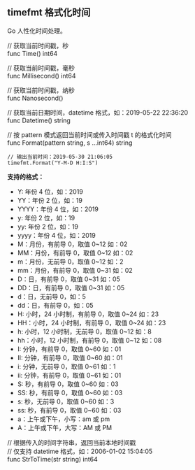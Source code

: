 ## timefmt 格式化时间
Go 人性化时间处理。

// 获取当前时间戳，秒  
func Time() int64

// 获取当前时间戳，毫秒  
func Millisecond() int64

// 获取当前时间戳，纳秒  
func Nanosecond()

// 获取当前日期时间，datetime 格式，如：2019-05-22 22:36:20  
func Datetime() string

// 按 pattern 模式返回当前时间或传入时间戳 t 的格式化时间  
func Format(pattern string, s ...int64) string
```
// 输出当前时间：2019-05-30 21:06:05
timefmt.Format("Y-M-D H:I:S")
```
**支持的格式：**
- Y: 年份 4 位，如：2019
- YY：年份 2 位，如：19
- YYYY：年份 4 位，如：2019
- y: 年份 2 位，如：19
- yy: 年份 2 位，如：19
- yyyy：年份 4 位，如：2019
- M：月份，有前导 0，取值 0~12 如：02
- MM：月份，有前导 0，取值 0~12 如：02
- m：月份，无前导 0，取值 0~12 如：2
- mm：月份，有前导 0，取值 0~31 如：02
- D：日，有前导 0，取值 0~31 如：05
- DD：日，有前导 0，取值 0~31 如：05
- d：日，无前导 0，如：5
- dd：日，有前导 0，如：05
- H: 小时，24 小时制，有前导 0，取值 0~24 如：23
- HH：小时，24 小时制，有前导 0，取值 0~24 如：23
- h: 小时，12 小时制，无前导 0，取值 0~12 如：8
- hh：小时，12 小时制，有前导 0，取值 0~12 如：08
- I: 分钟，有前导 0，取值 0~60 如：01
- II: 分钟，有前导 0，取值 0~60 如：01
- i: 分钟，无前导 0，取值 0~61 如：1
- ii: 分钟，有前导 0，取值 0~61 如：01
- S: 秒，有前导 0，取值 0~60 如：03
- SS: 秒，有前导 0，取值 0~60 如：03
- s: 秒，无前导 0，取值 0~60 如：3
- ss: 秒，有前导 0，取值 0~60 如：03
- a：上午或下午，小写：am 或 pm
- A：上午或下午，大写：AM 或 PM


// 根据传入的时间字符串，返回当前本地时间戳  
// 仅支持 datetime 格式，如：2006-01-02 15:04:05  
func StrToTime(str string) int64